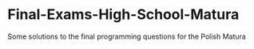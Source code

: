 # Final-Exams-High-School-Matura
Some solutions to the final programming questions for the Polish Matura
